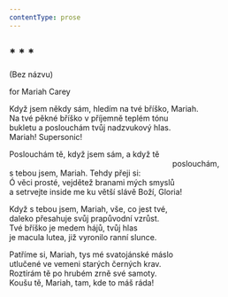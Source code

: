 ```yaml
---
contentType: prose
---
```


## \* \* \*  
(Bez názvu)

for Mariah Carey

Když jsem někdy sám, hledím na tvé bříško, Mariah.  
Na tvé pěkné bříško v příjemně teplém tónu  
bukletu a poslouchám tvůj nadzvukový hlas.  
Mariah! Supersonic!

Poslouchám tě, když jsem sám, a když tě  
                                                                           poslouchám,  
s tebou jsem, Mariah. Tehdy přeji si:  
Ó věci prosté, vejdětež branami mých smyslů  
a setrvejte inside me ku větší slávě Boží, Gloria!

Když s tebou jsem, Mariah, vše, co jest tvé,  
daleko přesahuje svůj prapůvodní vzrůst.  
Tvé bříško je medem hájů, tvůj hlas  
je macula lutea, již vyronilo ranní slunce.

Patříme si, Mariah, tys mé svatojánské máslo  
utlučené ve vemeni starých černých krav.  
Roztírám tě po hrubém zrně své samoty.  
Koušu tě, Mariah, tam, kde to máš ráda!
